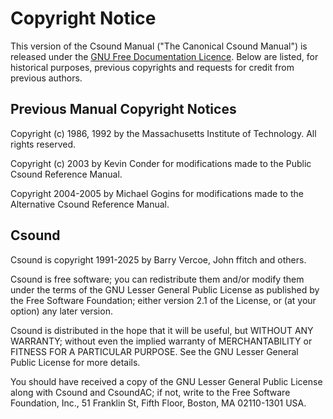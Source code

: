 # Copyright Notice

This version of the Csound Manual ("The Canonical Csound Manual") is released under the [GNU Free Documentation Licence](https://www.gnu.org/licenses/fdl-1.3.html). Below are listed, for historical purposes, previous copyrights and requests for credit from previous authors.

## Previous Manual Copyright Notices

Copyright (c) 1986, 1992 by the Massachusetts Institute of Technology. All rights reserved.

Copyright (c) 2003 by Kevin Conder for modifications made to the Public Csound Reference Manual.

Copyright 2004-2005 by Michael Gogins for modifications made to the Alternative Csound Reference Manual.

## Csound

Csound is copyright 1991-2025 by Barry Vercoe, John ffitch and others.

Csound is free software; you can redistribute them and/or modify them under the terms of the GNU Lesser General Public License as published by the Free Software Foundation; either version 2.1 of the License, or (at your option) any later version.

Csound is distributed in the hope that it will be useful, but WITHOUT ANY WARRANTY; without even the implied warranty of MERCHANTABILITY or FITNESS FOR A PARTICULAR PURPOSE. See the GNU Lesser General Public License for more details.

You should have received a copy of the GNU Lesser General Public License along with Csound and CsoundAC; if not, write to the Free Software Foundation, Inc., 51 Franklin St, Fifth Floor, Boston, MA 02110-1301 USA.
